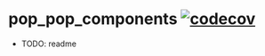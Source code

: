 # pop_pop_components [![codecov](https://codecov.io/gh/jamieastley/pop_pop/branch/master/graph/badge.svg?token=OHDF46AFK5)](https://codecov.io/gh/jamieastley/pop_pop)

- TODO: readme